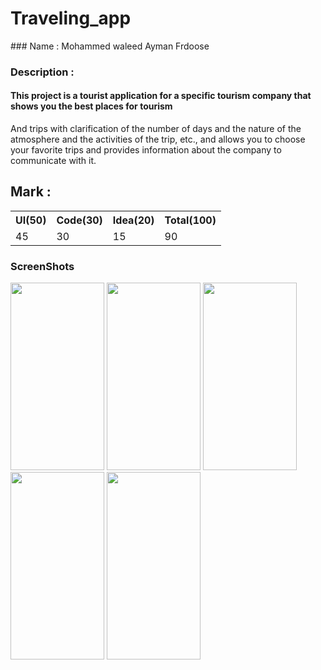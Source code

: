 # Traveling_app


<div>
### Name : Mohammed waleed Ayman Frdoose

### Description : 
####  This project is a tourist application for a specific tourism company that shows you the best places for tourism
And trips with clarification of the number of days and the nature of the atmosphere and the activities of the trip, etc., 
and allows you to choose your favorite trips and provides information about the company to communicate with it.
  
</div>

## Mark : 

<table>
  <tr>
      <th>UI(50)</td>  
      <th>Code(30)</td>  
      <th>Idea(20)</td>  
      <th>Total(100)</td>  
  </tr>
  <tr>
      <td>45</td>  
      <td>30</td>  
      <td>15</td>  
      <td>90</td>  
  </tr>
<table>
  
  ### ScreenShots
  <div>
    <img src="https://github.com/Flutter-Project-Challenges/AppTravel-1/blob/master/assets/Screenshot/Screenshot_1624970867.png" width="150" height="300">
    <img src="https://github.com/Flutter-Project-Challenges/AppTravel-1/blob/master/assets/Screenshot/Screenshot_1624970877.png" width="150" height="300">
    <img src="https://github.com/Flutter-Project-Challenges/AppTravel-1/blob/master/assets/Screenshot/Screenshot_1624970885.png" width="150" height="300" >
     <img src="https://github.com/Flutter-Project-Challenges/AppTravel-1/blob/master/assets/Screenshot/Screenshot_1624970917.png" width="150" height="300" >
 <img src="https://github.com/Flutter-Project-Challenges/AppTravel-1/blob/master/assets/Screenshot/Screenshot_1624970924.png" width="150" height="300" >
   
  </div>  
  
